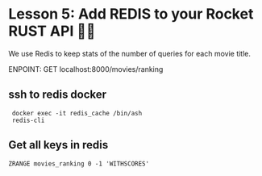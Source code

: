 # Lesson 5: Add REDIS to your Rocket RUST API 🚀🔥

We use Redis to keep stats of the number of queries for each movie title.

ENPOINT: GET localhost:8000/movies/ranking


## ssh to redis docker
```
 docker exec -it redis_cache /bin/ash 
 redis-cli
```

## Get all keys in redis

```
ZRANGE movies_ranking 0 -1 'WITHSCORES'
```
